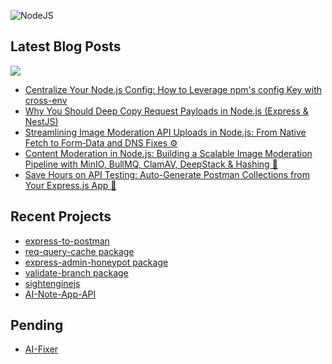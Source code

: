 ![NodeJS](https://img.shields.io/badge/node.js-6DA55F?style=for-the-badge&logo=node.js&logoColor=white)


## Latest Blog Posts
<a href="https://dev.to/silentwatcher_95"><img src="https://img.shields.io/badge/dev.to-0A0A0A?style=for-the-badge&logo=devdotto&logoColor=white"/></a>

<!-- BLOG-POST-LIST:START -->
- [Centralize Your Node.js Config: How to Leverage npm&#39;s config Key with cross-env](https://dev.to/silentwatcher_95/centralize-your-nodejs-config-how-to-leverage-npms-config-key-with-cross-env-l2h)
- [Why You Should Deep Copy Request Payloads in Node.js &lpar;Express &amp; NestJS&rpar;](https://dev.to/silentwatcher_95/why-you-should-deep-copy-request-payloads-in-nodejs-express-nestjs-59kk)
- [Streamlining Image Moderation API Uploads in Node.js: From Native Fetch to Form‑Data and DNS Fixes ⚙](https://dev.to/silentwatcher_95/streamlining-image-moderation-api-uploads-in-nodejs-from-native-fetch-to-form-data-and-dns-fixes-3md6)
- [Content Moderation in Node.js: Building a Scalable Image Moderation Pipeline with MinIO, BullMQ, ClamAV, DeepStack &amp; Hashing 🧬](https://dev.to/silentwatcher_95/content-moderation-in-nodejs-building-a-scalable-image-moderation-pipeline-with-minio-bullmq-f53)
- [Save Hours on API Testing: Auto-Generate Postman Collections from Your Express.js App 🧪](https://dev.to/silentwatcher_95/save-hours-on-api-testing-auto-generate-postman-collections-from-your-expressjs-app-mbo)
<!-- BLOG-POST-LIST:END -->

## Recent Projects
- [express-to-postman](https://www.npmjs.com/package/express-to-postman)
- [req-query-cache package](https://www.npmjs.com/package/req-query-cache)
- [express-admin-honeypot package](https://www.npmjs.com/package/express-admin-honeypot)
- [validate-branch package](https://www.npmjs.com/package/validate-branch)
- [sightenginejs](https://www.npmjs.com/package/sightenginejs)
- [AI-Note-App-API](https://github.com/Silent-Watcher/note-app-api)

## Pending

- [AI-Fixer](https://github.com/Silent-Watcher/aifixer)
